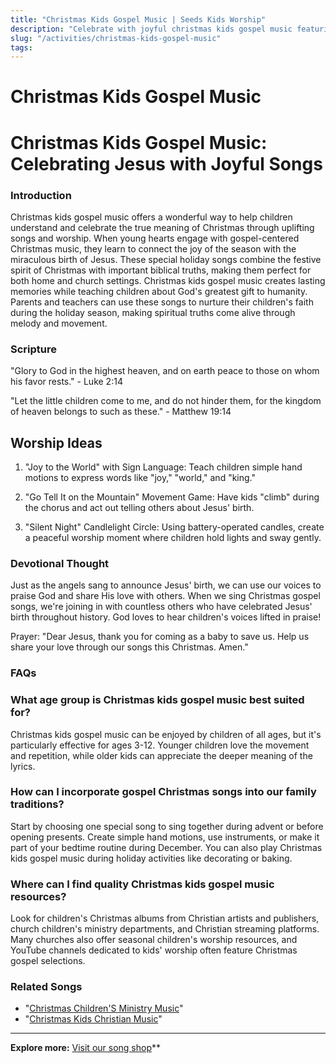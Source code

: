 ```yaml
---
title: "Christmas Kids Gospel Music | Seeds Kids Worship"
description: "Celebrate with joyful christmas kids gospel music featuring biblical Christmas themes. Holiday worship music for children and families."
slug: "/activities/christmas-kids-gospel-music"
tags:
---
```


# Christmas Kids Gospel Music

# Christmas Kids Gospel Music: Celebrating Jesus with Joyful Songs

### Introduction
Christmas kids gospel music offers a wonderful way to help children understand and celebrate the true meaning of Christmas through uplifting songs and worship. When young hearts engage with gospel-centered Christmas music, they learn to connect the joy of the season with the miraculous birth of Jesus. These special holiday songs combine the festive spirit of Christmas with important biblical truths, making them perfect for both home and church settings. Christmas kids gospel music creates lasting memories while teaching children about God's greatest gift to humanity. Parents and teachers can use these songs to nurture their children's faith during the holiday season, making spiritual truths come alive through melody and movement.

### Scripture
"Glory to God in the highest heaven, and on earth peace to those on whom his favor rests." - Luke 2:14

"Let the little children come to me, and do not hinder them, for the kingdom of heaven belongs to such as these." - Matthew 19:14

## Worship Ideas
1. "Joy to the World" with Sign Language: Teach children simple hand motions to express words like "joy," "world," and "king."

2. "Go Tell It on the Mountain" Movement Game: Have kids "climb" during the chorus and act out telling others about Jesus' birth.

3. "Silent Night" Candlelight Circle: Using battery-operated candles, create a peaceful worship moment where children hold lights and sway gently.

### Devotional Thought
Just as the angels sang to announce Jesus' birth, we can use our voices to praise God and share His love with others. When we sing Christmas gospel songs, we're joining in with countless others who have celebrated Jesus' birth throughout history. God loves to hear children's voices lifted in praise!

Prayer: "Dear Jesus, thank you for coming as a baby to save us. Help us share your love through our songs this Christmas. Amen."

### FAQs

### What age group is Christmas kids gospel music best suited for?
Christmas kids gospel music can be enjoyed by children of all ages, but it's particularly effective for ages 3-12. Younger children love the movement and repetition, while older kids can appreciate the deeper meaning of the lyrics.

### How can I incorporate gospel Christmas songs into our family traditions?
Start by choosing one special song to sing together during advent or before opening presents. Create simple hand motions, use instruments, or make it part of your bedtime routine during December. You can also play Christmas kids gospel music during holiday activities like decorating or baking.

### Where can I find quality Christmas kids gospel music resources?
Look for children's Christmas albums from Christian artists and publishers, church children's ministry departments, and Christian streaming platforms. Many churches also offer seasonal children's worship resources, and YouTube channels dedicated to kids' worship often feature Christmas gospel selections.

### Related Songs

- "[Christmas Children'S Ministry Music](/activities/christmas-children-s-ministry-music/)"
- "[Christmas Kids Christian Music](/activities/christmas-kids-christian-music/)"

---

**Explore more:** [Visit our song shop](https://seedskidsworship.com/shop)**

<!-- Schema Markup -->
<script type="application/ld+json">
{
  "@context": "https://schema.org",
  "@type": "MusicRecording",
  "name": "Christmas Kids Gospel Music",
  "byArtist": {
    "@type": "MusicGroup",
    "name": "Seeds Kids Worship"
  },
  "isFamilyFriendly": true,
  "url": "https://seedskidsworship.com/activities/christmas-kids-gospel-music/"
}
</script>